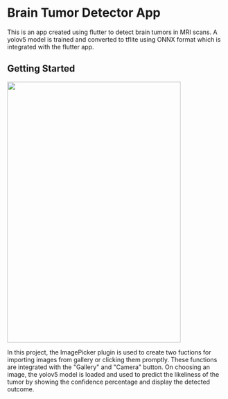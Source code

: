 # Brain Tumor Detector App

This is an app created using flutter to detect brain tumors in MRI scans. A yolov5 model is trained and converted to tflite using ONNX format which is integrated with the flutter app.

## Getting Started

<img src="https://github.com/sanyakapoor27/brain_tumor_detector/assets/138278818/da31eaf2-5ccd-4048-af32-4c719653c77d.png" width="400" height="600">


In this project, the ImagePicker plugin is used to create two fuctions for importing images from gallery or clicking them promptly. These functions are integrated with the "Gallery" and "Camera" button. On choosing an image, the yolov5 model is loaded and used to predict the likeliness of the tumor by showing the confidence percentage and display the detected outcome.
